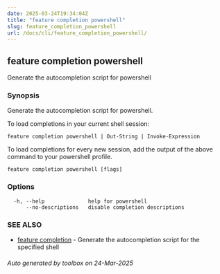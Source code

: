 ```yaml
---
date: 2025-03-24T19:34:04Z
title: "feature completion powershell"
slug: feature_completion_powershell
url: /docs/cli/feature_completion_powershell/
---
```

## feature completion powershell

Generate the autocompletion script for powershell

### Synopsis

Generate the autocompletion script for powershell.

To load completions in your current shell session:

	feature completion powershell | Out-String | Invoke-Expression

To load completions for every new session, add the output of the above command
to your powershell profile.


```
feature completion powershell [flags]
```

### Options

```
  -h, --help              help for powershell
      --no-descriptions   disable completion descriptions
```

### SEE ALSO

* [feature completion](feature/docs/cli/feature_completion/)	 - Generate the autocompletion script for the specified shell

###### Auto generated by toolbox on 24-Mar-2025
